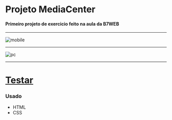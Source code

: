 # Projeto MediaCenter #
#### Primeiro projeto de exercicio feito na aula  da B7WEB ####
<hr>

![mobile](https://user-images.githubusercontent.com/82732587/118203176-e72fd180-b431-11eb-9bad-cb96a339fa5d.gif)
<hr>

![pc](https://user-images.githubusercontent.com/82732587/118203284-1b0af700-b432-11eb-8c11-9df4d82b21d7.gif)
<hr>

# <a href="https://fabiopenedo.github.io/MediaCenter/">Testar</a> #

### Usado ###
+ HTML
+ CSS
